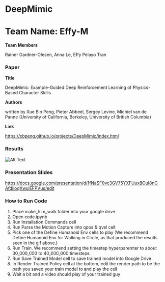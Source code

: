 # DeepMimic

# Team Name: Effy-M

**Team Members**

Rainer Gardner-Olesen,
Anna Le,
Effy Pelayo Tran

### Paper

**Title**

DeepMimic: Example-Guided Deep Reinforcement Learning of Physics-Based Character Skills


**Authors**

written by Xue Bin Peng, Pieter Abbeel, Sergey Levine, Michiel van de Panne (University of California, Berkeley, University of British Columbia)


**Link**

https://xbpeng.github.io/projects/DeepMimic/index.html



### Results

![Alt Text](comparison.gif)

### Presentation Slides
https://docs.google.com/presentation/d/1fNaSF0vc3GV75YXFUuxBOuI8nCAfdlioqXwulEFPVus/edit

### How to Run Code

1) Place make_him_walk folder into your google drive
2) Open code.ipynb
3) Run Installation Commands cell
4) Run Parse the Motion Capture into qpos & qvel cell
5) Pick one of the Define Humanoid Env cells to play (We recommend Define Humanoid Env for Walking in Circle, as that produced the results seen in the gif above.)
6) Run Train. We recommend setting the timestep hyperparemter to about 30_000_000 to 40_000_000 timesteps.
7) Run Save Trained Model cell to save trained model into Google Drive
8) In Render Trained Policy cell at the bottom, edit the render path to be the path you saved your train model to and play the cell
9) Wait a bit and a video should play of your trained guy
